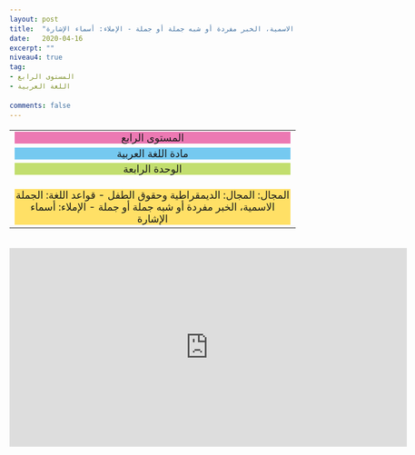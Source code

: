 ```yaml
---
layout: post
title:  "المستوى الرابع - مادة اللغة العربية - الوحدة الرابعة - المجال: الديمقراطية وحقوق الطفل - قواعد اللغة: الجملة الاسمية، الخبر مفردة أو شبه جملة أو جملة - الإملاء: أسماء الإشارة"
date:   2020-04-16
excerpt: ""
niveau4: true
tag:
- المستوى الرابع 
- اللغة العربية

comments: false
---
```

<center>   
   <img style="display: none;" src="/assets/img/thumbnails/4-4-SanabilMedia.com.jpg" alt="" width="1" height="1">
<table dir="rtl" style="width: 100%; text-align: center; font-size: large;"><tbody>
<tr><td><div style="background-color: #ec79b3;"><span>
المستوى الرابع
</span></div></td></tr>
<tr><td><div style="background-color: #75c9f0; "><span>
مادة اللغة العربية
</span></div></td></tr>
<tr><td><div style="background-color: #c2de6e; "><span>
 الوحدة الرابعة

</span></div></td></tr><tr>
<td><div style="background-color: #ffe066; ">
المجال: المجال: الديمقراطية وحقوق الطفل - قواعد اللغة: الجملة الاسمية، الخبر مفردة أو شبه جملة أو جملة - الإملاء: أسماء الإشارة

</div></td></tr>
</tbody></table><br>
<iframe width="700px" height="350px" src="https://www.youtube.com/embed/mpg9lQEd7U8?rel=0&controls=1&showinfo=0&modestbranding=1&enablejsapi=1" allowfullscreen frameborder="0" ></iframe>
</center>
